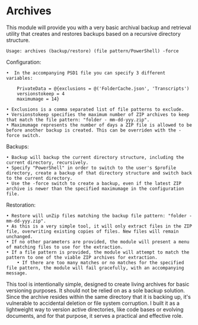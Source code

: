 # Archives
This module will provide you with a very basic archival backup and retrieval utility that creates and restores backups based on a recursive directory structure.
	
	Usage: archives (backup/restore) (file pattern/PowerShell) -force

Configuration:

	•  In the accompanying PSD1 file you can specify 3 different variables:
	
		PrivateData = @{exclusions = @('FolderCache.json', 'Transcripts')
		versionstokeep = 4
		maximumage = 14}
		
	• Exclusions is a comma separated list of file patterns to exclude.
	• Versionstokeep specifies the maximum number of ZIP archives to keep that match the file pattern: "folder - mm-dd-yyy.zip".
	• Maximumage represents the number of days a ZIP file is allowed to be before another backup is created. This can be overriden with the -force switch.
	
Backups:

	• Backup will backup the current directory structure, including the current directory, recursively.
	• Specify "PowerShell" in order to switch to the user's $profile directory, create a backup of that directory structure and switch back to the current directory.
	• Use the -force switch to create a backup, even if the latest ZIP archive is newer than the specified maximumage in the configuration file.
	
Restoration:

	• Restore will unZip files matching the backup file pattern: "folder - mm-dd-yyy.zip".
	• As this is a very simple tool, it will only extract files in the ZIP file, overwriting existing copies of files. New files will remain unchanged.
	• If no other parameters are provided, the module will present a menu of matching files to use for the extraction.
	• If a file pattern is provided, the module will attempt to match the pattern to one of the viable ZIP archives for extraction.
		• If there are too many matches or no matches for the specified file pattern, the module will fail gracefully, with an accompanying message.

This tool is intentionally simple, designed to create living archives for basic versioning purposes. It should not be relied on as a sole backup solution. Since the archive resides within the same directory that it is backing up, it's vulnerable to accidental deletion or file system corruption. I built it as a lightweight way to version active directories, like code bases or evolving documents, and for that purpose, it serves a practical and effective role.

